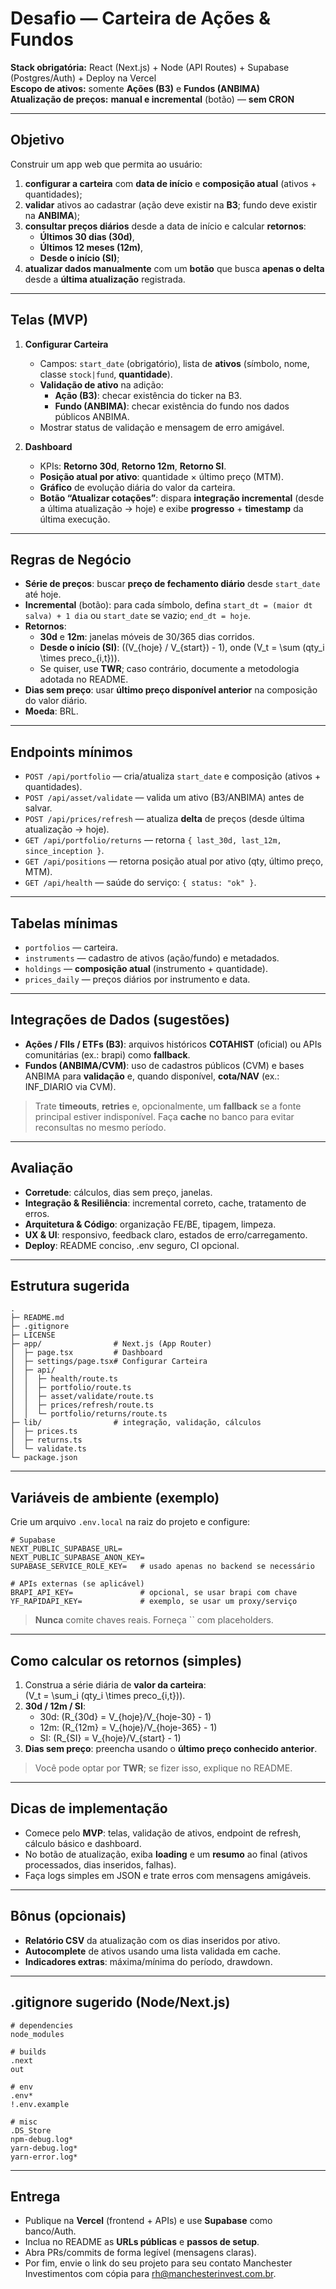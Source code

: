 # Desafio — Carteira de Ações & Fundos

**Stack obrigatória:** React (Next.js) + Node (API Routes) + Supabase (Postgres/Auth) + Deploy na Vercel\
**Escopo de ativos:** somente **Ações (B3)** e **Fundos (ANBIMA)**\
**Atualização de preços:** **manual e incremental** (botão) — **sem CRON**

---

## Objetivo

Construir um app web que permita ao usuário:

1. **configurar a carteira** com **data de início** e **composição atual** (ativos + quantidades);
2. **validar** ativos ao cadastrar (ação deve existir na **B3**; fundo deve existir na **ANBIMA**);
3. **consultar preços diários** desde a data de início e calcular **retornos**:
   - **Últimos 30 dias (30d)**,
   - **Últimos 12 meses (12m)**,
   - **Desde o início (SI)**;
4. **atualizar dados manualmente** com um **botão** que busca **apenas o delta** desde a **última atualização** registrada.

---

## Telas (MVP)

1. **Configurar Carteira**

   - Campos: `start_date` (obrigatório), lista de **ativos** (símbolo, nome, classe `stock|fund`, **quantidade**).
   - **Validação de ativo** na adição:
     - **Ação (B3)**: checar existência do ticker na B3.
     - **Fundo (ANBIMA)**: checar existência do fundo nos dados públicos ANBIMA.
   - Mostrar status de validação e mensagem de erro amigável.

2. **Dashboard**

   - KPIs: **Retorno 30d**, **Retorno 12m**, **Retorno SI**.
   - **Posição atual por ativo**: quantidade × último preço (MTM).
   - **Gráfico** de evolução diária do valor da carteira.
   - **Botão “Atualizar cotações”**: dispara **integração incremental** (desde a última atualização → hoje) e exibe **progresso** + **timestamp** da última execução.

---

## Regras de Negócio

- **Série de preços**: buscar **preço de fechamento diário** desde `start_date` até hoje.
- **Incremental** (botão): para cada símbolo, defina `start_dt = (maior dt salva) + 1 dia` ou `start_date` se vazio; `end_dt = hoje`.
- **Retornos**:
  - **30d** e **12m**: janelas móveis de 30/365 dias corridos.
  - **Desde o início (SI)**: \((V_{hoje} / V_{start}) - 1\), onde \(V_t = \sum (qty_i \times preco_{i,t})\).
  - Se quiser, use **TWR**; caso contrário, documente a metodologia adotada no README.
- **Dias sem preço**: usar **último preço disponível anterior** na composição do valor diário.
- **Moeda**: BRL.

---

## Endpoints mínimos

- `POST /api/portfolio` — cria/atualiza `start_date` e composição (ativos + quantidades).
- `POST /api/asset/validate` — valida um ativo (B3/ANBIMA) antes de salvar.
- `POST /api/prices/refresh` — atualiza **delta** de preços (desde última atualização → hoje).
- `GET /api/portfolio/returns` — retorna `{ last_30d, last_12m, since_inception }`.
- `GET /api/positions` — retorna posição atual por ativo (qty, último preço, MTM).
- `GET /api/health` — saúde do serviço: `{ status: "ok" }`.

---

## Tabelas mínimas

- `portfolios` — carteira.
- `instruments` — cadastro de ativos (ação/fundo) e metadados.
- `holdings` — **composição atual** (instrumento + quantidade).
- `prices_daily` — preços diários por instrumento e data.

---

## Integrações de Dados (sugestões)

- **Ações / FIIs / ETFs (B3)**: arquivos históricos **COTAHIST** (oficial) ou APIs comunitárias (ex.: brapi) como **fallback**.
- **Fundos (ANBIMA/CVM)**: uso de cadastros públicos (CVM) e bases ANBIMA para **validação** e, quando disponível, **cota/NAV** (ex.: INF\_DIARIO via CVM).

> Trate **timeouts**, **retries** e, opcionalmente, um **fallback** se a fonte principal estiver indisponível. Faça **cache** no banco para evitar reconsultas no mesmo período.

---

## Avaliação

- **Corretude**: cálculos, dias sem preço, janelas.
- **Integração & Resiliência**: incremental correto, cache, tratamento de erros.
- **Arquitetura & Código**: organização FE/BE, tipagem, limpeza.
- **UX & UI**: responsivo, feedback claro, estados de erro/carregamento.
- **Deploy**: README conciso, .env seguro, CI opcional.

---

## Estrutura sugerida

```
.
├─ README.md
├─ .gitignore
├─ LICENSE
├─ app/                # Next.js (App Router)
│  ├─ page.tsx         # Dashboard
│  ├─ settings/page.tsx# Configurar Carteira
│  ├─ api/
│  │  ├─ health/route.ts
│  │  ├─ portfolio/route.ts
│  │  ├─ asset/validate/route.ts
│  │  ├─ prices/refresh/route.ts
│  │  └─ portfolio/returns/route.ts
├─ lib/                # integração, validação, cálculos
│  ├─ prices.ts
│  ├─ returns.ts
│  └─ validate.ts
└─ package.json
```

---

## Variáveis de ambiente (exemplo)

Crie um arquivo `.env.local` na raiz do projeto e configure:

```
# Supabase
NEXT_PUBLIC_SUPABASE_URL=
NEXT_PUBLIC_SUPABASE_ANON_KEY=
SUPABASE_SERVICE_ROLE_KEY=   # usado apenas no backend se necessário

# APIs externas (se aplicável)
BRAPI_API_KEY=               # opcional, se usar brapi com chave
YF_RAPIDAPI_KEY=             # exemplo, se usar um proxy/serviço
```

> **Nunca** comite chaves reais. Forneça \`\` com placeholders.

---

## Como calcular os retornos (simples)

1. Construa a série diária de **valor da carteira**:\
   \(V_t = \sum_i (qty_i \times preco_{i,t})\).
2. **30d / 12m / SI**:
   - 30d: \(R_{30d} = V_{hoje}/V_{hoje-30} - 1\)
   - 12m: \(R_{12m} = V_{hoje}/V_{hoje-365} - 1\)
   - SI: \(R_{SI} = V_{hoje}/V_{start} - 1\)
3. **Dias sem preço**: preencha usando o **último preço conhecido anterior**.

> Você pode optar por **TWR**; se fizer isso, explique no README.

---

## Dicas de implementação

- Comece pelo **MVP**: telas, validação de ativos, endpoint de refresh, cálculo básico e dashboard.
- No botão de atualização, exiba **loading** e um **resumo** ao final (ativos processados, dias inseridos, falhas).
- Faça logs simples em JSON e trate erros com mensagens amigáveis.

---

## Bônus (opcionais)

- **Relatório CSV** da atualização com os dias inseridos por ativo.
- **Autocomplete** de ativos usando uma lista validada em cache.
- **Indicadores extras**: máxima/mínima do período, drawdown.

---

## .gitignore sugerido (Node/Next.js)

```gitignore
# dependencies
node_modules

# builds
.next
out

# env
.env*
!.env.example

# misc
.DS_Store
npm-debug.log*
yarn-debug.log*
yarn-error.log*
```

---

## Entrega

- Publique na **Vercel** (frontend + APIs) e use **Supabase** como banco/Auth.
- Inclua no README as **URLs públicas** e **passos de setup**.
- Abra PRs/commits de forma legível (mensagens claras).
- Por fim, envie o link do seu projeto para seu contato Manchester Investimentos com cópia para rh@manchesterinvest.com.br.

